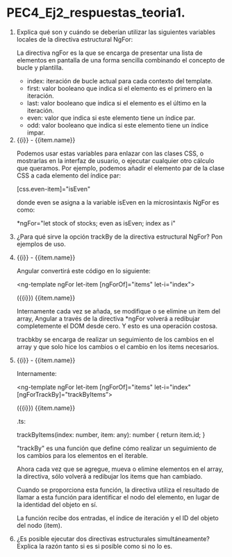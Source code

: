 # PEC4_Ej2_respuestas_teoria1.

1. Explica qué son y cuándo se deberían utilizar las siguientes variables locales de la directiva estructural NgFor:

   La directiva ngFor es la que se encarga de presentar una lista de elementos en pantalla de una forma sencilla combinando el concepto de bucle y plantilla.

   - index: iteración de bucle actual para cada contexto del template.
   - first: valor booleano que indica si el elemento es el primero en la iteración.
   - last: valor booleano que indica si el elemento es el último en la iteración.
   - even: valor que indica si este elemento tiene un índice par.
   - odd: valor booleano que indica si este elemento tiene un índice impar.

    <li *ngFor="let item of items;let i=index">{{i}} - {{item.name}}</li>

   Podemos usar estas variables para enlazar con las clases CSS, o mostrarlas en la interfaz de usuario, o ejecutar cualquier otro cálculo que queramos. Por ejemplo, podemos añadir el elemento par de la clase CSS a cada elemento del índice par:

   [css.even-item]="isEven"

   donde even se asigna a la variable isEven en la microsintaxis NgFor es como:

   \*ngFor="let stock of stocks; even as isEven; index as i"

2. ¿Para qué sirve la opción trackBy de la directiva estructural NgFor? Pon ejemplos de uso.

   <li *ngFor="let item of items;let i=index">{{i}} - {{item.name}}</li>

   Angular convertirá este código en lo siguiente:

   <ng-template ngFor let-item [ngForOf]="items" let-i="index">
   <div>({{i}}) {{item.name}}</div>
   </ng-template>

   Internamente cada vez se añada, se modifique o se elimine un item del array, Angular a través de la directiva \*ngFor volverá a redibujar completemente el DOM desde cero. Y esto es una operación costosa.

   tracbkby se encarga de realizar un seguimiento de los cambios en el array y que solo hice los cambios o el cambio en los items necesarios.

   <li *ngFor="let item of items;let i=index;trackBy: trackByItems">
       {{i}} - {{item.name}}
   </li>

   Internamente:

   <ng-template ngFor let-item [ngForOf]="items" let-i="index" [ngForTrackBy]="trackByItems”>
    <div>({{i}}) {{item.name}}</div>
   </ng-template>

   .ts:

   trackByItems(index: number, item: any): number { return item.id; }

   "trackBy" es una función que define cómo realizar un seguimiento de los cambios para los elementos en el iterable.

   Ahora cada vez que se agregue, mueva o elimine elementos en el array, la directiva, sólo volverá a redibujar los items que han cambiado.

   Cuando se proporciona esta función, la directiva utiliza el resultado de llamar a esta función para identificar el nodo del elemento, en lugar de la identidad del objeto en sí.

   La función recibe dos entradas, el índice de iteración y el ID del objeto del nodo (item).

3. ¿Es posible ejecutar dos directivas estructurales simultáneamente? Explica la razón tanto si es si posible como si no lo es.
